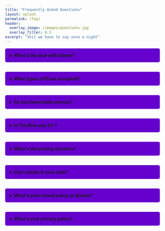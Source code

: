 ```yaml
---
title: "Frequently Asked Questions"
layout: splash
permalink: /faq/
header:
  overlay_image: /images/questions.jpg
  overlay_filter: 0.5
excerpt: "Shit we have to say once a night"
---
```

<!-- Google tag (gtag.js) -->
<script async src="https://www.googletagmanager.com/gtag/js?id=G-04ZQ48HPLD"></script>
<script>
  window.dataLayer = window.dataLayer || [];
  function gtag(){dataLayer.push(arguments);}
  gtag('js', new Date());

  gtag('config', 'G-04ZQ48HPLD');
</script>

<style>
.faq-container {
  max-width: 800px;
  margin: 0 auto;
}
details {
  margin-bottom: 1em;
  padding: 1em;
  border-radius: 5px;
}
details:nth-child(odd) {
  background-color: #6600cc;
}
details:nth-child(even) {
  background-color: #ff00ff;
}
summary {
  font-weight: bold;
  cursor: pointer;
}
</style>

<div class="faq-container">

<details>
  <summary>What's the deal with tickets?</summary>
  <br>Presale tickets are available for purchase on our website via our ticketing partner eventbrite. service and miscellaneous fees may apply on presale tickets they don't give me too many details, but I do know when I've bought tickets to events fees are almost half the price of tickets (glares at ticketmaster). Anywhoodles, so yeah, your final price might be more by the time you get to checkout. Tickets will be available for purchase on event night at the door until the event reaches capacity.
</details>
<br>
<details>
  <summary>What types of ID are accepted?</summary>
  <br>We can only accept UNEXPIRED GOVERNMENT issued IDs or Driver's Licenses. I mean, personally, I think, in fact I'm pretty sure you are still YOU when your ID slash license expires. BUT, "the man" sez we can only use UNEXPIRED IDs. Because once it's expired, you, well not you, but some heathen might sell their ID to a minor so they can drink. I mean really? you think a minor is going to use an ID to drink when there are dispensaries? ANYWHO
  <br>This is a legal requirement we must adhere to.
</details>
<br>
<details>
  <summary>Do you have bottle service?</summary>
  <br>Fuck YEAH we do! Click <a href="https://docs.google.com/path/to/file.pdf" target="_blank">here</a> for our current bottle service menu.
</details>
<br>
<details>
  <summary>Is The Bird only 21+?</summary>
  <br>Officially, yes. However, we do have 18+ events and plan on bringing in more.
</details>
<br>
<details>
  <summary>What's the parking situation?</summary>
  <br>there's on street parking and if we get crowded enough, there is parking behind the alley that's lit and there are cameras (not ours cuz someone broke it but we're working on it)
</details>
<br>
<details>
  <summary>Can I smoke in your club?</summary>
  <br>we have a "patio" and you'll laugh when you see it, you have smoke out there if it requires a lighter. vapes are OK inside, but don't be that fuckface asshat with a vape that blows a cloud of smoke. no one wants to smell your strawberry watermelon banana liquorice unicorn fart.
</details>
<br>
<details>
  <summary>What's your refund policy on tickets?</summary>
  <br>ALL SALES ARE FINAL* Only cancelled performances will be refunded. Refunds will go back to the original card used for purchase within 10 business days from the date of cancellation. This really depends on your bank, it sucks that banks take your cash the instant you swipe, but a refund takes a few days, depending on … I actually have no fucking clue why sometimes you can get it back in 2 days and other times it takes 2 weeks. so, that's why we say 10 business days.
</details>
<br>
<details>
  <summary>What's your privacy policy?</summary>
  <br>Is anything really private anymore? We livestream events, for that sweet sweet monetization ads on youtube, twitch and kick. only because we have-- hang on, I'm being told we don't have it in place, but we will, at some point in the near future, have a livestream. for 2 reasons:
   <ol>
      <li>in case someone catches a case, we can prove it wasn't our fault.</li>
      <li>we're going to have a bounty system, where livestream watchers that catch an employee stealing get a reward.</li>
      </ol>
    Buuuut, since the livestream setup isn't complete (that's not my department, I just do the copy and the website) we'll eventually have it. so we're putting it in now in case someone forgets to tell me we're livestreaming and this doesn't get updated. Here's the copy "they" want me to put out.
  <h2>We respect your privacy. While we may livestream events in the future, we currently do not have this in place. Any future livestreaming will be for security purposes and potential employee monitoring.</h2>
</details>

</div>
